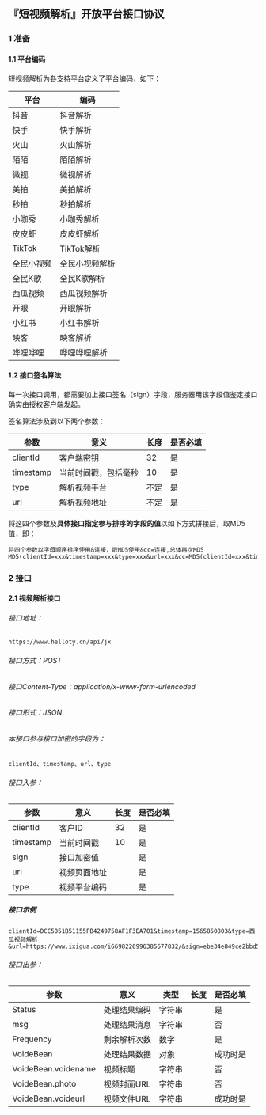 ## 『短视频解析』开放平台接口协议


### 1 准备
#### 1.1 平台编码
短视频解析为各支持平台定义了平台编码，如下：

平台 | 编码
---|---
抖音| 抖音解析
快手| 快手解析
火山| 火山解析
陌陌| 陌陌解析
微视| 微视解析
美拍| 美拍解析
秒拍| 秒拍解析
小咖秀| 小咖秀解析
皮皮虾| 皮皮虾解析
TikTok| TikTok解析
全民小视频| 全民小视频解析
全民K歌| 全民K歌解析
西瓜视频| 西瓜视频解析
开眼| 开眼解析
小红书| 小红书解析
映客| 映客解析
哗哩哗哩| 哗哩哗哩解析


#### 1.2 接口签名算法
每一次接口调用，都需要加上接口签名（sign）字段，服务器用该字段值鉴定接口确实由授权客户端发起。

签名算法涉及到以下两个参数：

参数|意义|长度|是否必填
---|---|---|---
clientId | 客户端密钥| 32 |是
timestamp | 当前时间戳，包括毫秒 | 10 | 是
type | 解析视频平台 | 不定| 是
url | 解析视频地址 | 不定| 是

将这四个参数及**具体接口指定参与排序的字段的值**以如下方式拼接后，取MD5值，即：
```
将四个参数以字母顺序排序使用&连接，取MD5使用&cc=连接,总体再次MD5
MD5(clientId=xxx&timestamp=xxx&type=xxx&url=xxx&cc=MD5(clientId=xxx&timestamp=xxx&type=xxx&url=xxx))
```


### 2 接口
#### 2.1 视频解析接口

###### 接口地址：
```
https://www.helloty.cn/api/jx
```

###### 接口方式：POST
###### 接口Content-Type：application/x-www-form-urlencoded
###### 接口形式：JSON

###### 本接口参与接口加密的字段为：
```
clientId、timestamp、url、type
```

###### 接口入参：

参数|意义|长度|是否必填
---|---|---|---
clientId|客户ID|32|是
timestamp|当前时间戳|10|是
sign|接口加密值||是
url | 视频页面地址 ||是
type | 视频平台编码||是

##### 接口示例
```
clientId=DCC5051B51155FB4249758AF1F3EA701&timestamp=1565850803&type=西瓜视频解析&url=https://www.ixigua.com/i6698226996385677832/&sign=ebe34e849ce2bbd545c6e3cec7071748
```

###### 接口出参：
参数|意义|类型|长度|是否必填
---|---|---|---|---
Status | 处理结果编码 | 字符串 | |是
msg | 处理结果消息 | 字符串| | 否
Frequency| 剩余解析次数| 数字 ||是
VoideBean | 处理结果数据 | 对象 | |成功时是
VoideBean.voidename| 视频标题 | 字符串| |否
VoideBean.photo| 视频封面URL| 字符串| |否
VoideBean.voideurl| 视频文件URL| 字符串| |成功时是


